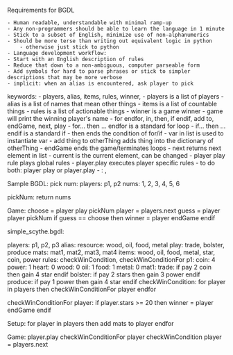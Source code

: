 Requirements for BGDL

    - Human readable, understandable with minimal ramp-up
	- Any non-programmers should be able to learn the language in 1 minute
	- Stick to a subset of English, minimize use of non-alphanumerics
	- Should be more terse than writing out equivalent logic in python 
	    - otherwise just stick to python
    - Language development workflow:
	- Start with an English description of rules
	- Reduce that down to a non-ambiguous, computer parseable form
	- Add symbols for hard to parse phrases or stick to simpler descriptions that may be more verbose
    - implicit: when an alias is encountered, ask player to pick

keywords: 
    - players, alias, items, rules, winner, 
	- players is a list of players
	- alias is a list of names that mean other things
	- items is a list of countable things
	- rules is a list of actionable things
	- winner is a game winner - game will print the winning player's name
    - for endfor, in, then, if endif, add to, endGame, next, play
	- for... then ... endfor is a standard for loop
	- if... then ... endif is a standard if
	- then ends the condition of for/if
	- var in list is used to instantiate var
	- add thing to otherThing adds thing into the dictionary of otherThing
	- endGame ends the game/terminates loops
	- next returns next element in list
	    - current is the current element, can be changed
	- player play rule plays global rules
	- player.play executes player specific rules
	    - to do both: 
		player play or player.play
    - : ,

Sample BGDL:
pick num:
players: p1, p2
nums: 1, 2, 3, 4, 5, 6

pickNum:
    return nums

Game:
    choose = player play pickNum
    player = players.next
    guess = player player pickNum
    if guess == choose then
	winner = player
	endGame
    endif

simple_scythe.bgdl:

players: p1, p2, p3
alias:
    resource: wood, oil, food, metal
    play: trade, bolster, produce
    mats: mat1, mat2, mat3, mat4
items: wood, oil, food, metal, star, coin, power
rules: checkWinCondition, checkWinConditionFor
p1: 
    coin: 4
    power: 1
    heart: 0
    wood: 0
    oil: 1
    food: 1
    metal: 0
mat1:
    trade:
	if pay 2 coin then gain 4 star endif
    bolster:
	if pay 2 stars then gain 3 power endif
    produce:
	if pay 1 power then gain 4 star endif
checkWinCondition:
    for player in players then
	checkWinConditionFor player
    endfor

checkWinConditionFor player:
    if player.stars >= 20 then
	winner = player
	endGame
    endif

Setup:
    for player in players then
	add mats to player
    endfor

Game:
    player.play
    checkWinConditionFor player
    checkWinCondition
    player = players.next
